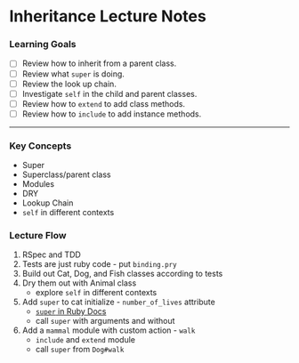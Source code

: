 # Inheritance Lecture Notes

### Learning Goals

- [ ] Review how to inherit from a parent class.
- [ ] Review what `super` is doing.
- [ ] Review the look up chain.
- [ ] Investigate `self` in the child and parent classes.
- [ ] Review how to `extend` to add class methods.
- [ ] Review how to `include` to add instance methods.

--------------------------

### Key Concepts
* Super
* Superclass/parent class
* Modules
* DRY
* Lookup Chain
* `self` in different contexts

### Lecture Flow

1. RSpec and TDD
2. Tests are just ruby code - put `binding.pry`
3. Build out Cat, Dog, and Fish classes according to tests
4. Dry them out with Animal class
    * explore `self` in different contexts
5. Add `super` to cat initialize - `number_of_lives` attribute
    * [`super` in Ruby Docs][1]
    * call `super` with arguments and without
6. Add a `mammal` module with custom action - `walk`
    * `include` and `extend` module
    * call `super` from `Dog#walk`

[1]: https://ruby-doc.org/docs/keywords/1.9/Object.html#method-i-super